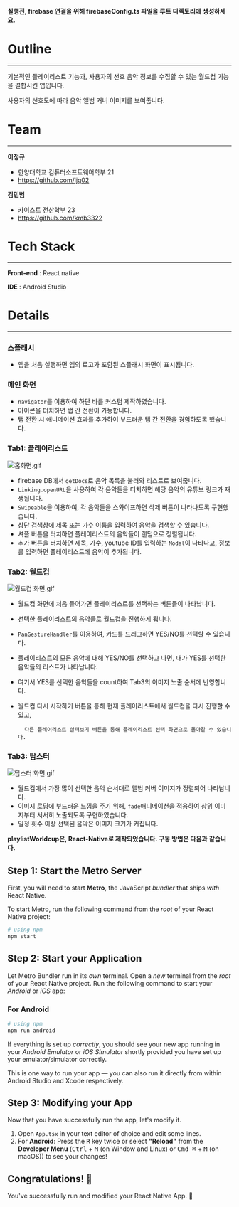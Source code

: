 **실행전, firebase 연결을 위해 firebaseConfig.ts 파일을 루트 디렉토리에 생성하세요.**


# Outline

---

기본적인 플레이리스트 기능과, 사용자의 선호 음악 정보를 수집할 수 있는 월드컵 기능을 결합시킨 앱입니다.

사용자의 선호도에 따라 음악 앨범 커버 이미지를 보여줍니다.

# Team

---

**이정규**

- 한양대학교 컴퓨터소프트웨어학부 21
- https://github.com/ljg02

**김민범**

- 카이스트 전산학부 23
- https://github.com/kmb3322

# Tech Stack

---

**Front-end** : React native

**IDE** : Android Studio

# Details

---

### 스플래시

- 앱을 처음 실행하면 앱의 로고가 포함된 스플래시 화면이 표시됩니다.

### 메인 화면

- `navigator`를 이용하여 하단 바를 커스텀 제작하였습니다.
- 아이콘을 터치하면 탭 간 전환이 가능합니다.
- 탭 전환 시 애니메이션 효과를 추가하여 부드러운 탭 간 전환을 경험하도록 했습니다.

### Tab1: 플레이리스트

![홈화면.gif](https://prod-files-secure.s3.us-west-2.amazonaws.com/f6cb388f-3934-47d6-9928-26d2e10eb0fc/49d1e4c7-b38a-4b5a-8bf8-ef3cdcfd92bc/%E1%84%92%E1%85%A9%E1%86%B7%E1%84%92%E1%85%AA%E1%84%86%E1%85%A7%E1%86%AB.gif)

- firebase DB에서 `getDocs`로 음악 목록을 불러와 리스트로 보여줍니다.
- `Linking.openURL`을 사용하여 각 음악들을 터치하면 해당 음악의 유튜브 링크가 재생됩니다.
- `Swipeable`을 이용하여, 각 음악들을 스와이프하면 삭제 버튼이 나타나도록 구현했습니다.
- 상단 검색창에 제목 또는 가수 이름을 입력하여 음악을 검색할 수 있습니다.
- 셔플 버튼을 터치하면 플레이리스트의 음악들이 랜덤으로 정렬됩니다.
- 추가 버튼을 터치하면 제목, 가수, youtube ID를 입력하는 `Modal`이 나타나고, 정보를 입력하면 플레이리스트에 음악이 추가됩니다.

### Tab2: 월드컵

![월드컵 화면.gif](https://prod-files-secure.s3.us-west-2.amazonaws.com/f6cb388f-3934-47d6-9928-26d2e10eb0fc/43bcad6b-308f-4b1f-b56b-ce60b1246c64/%E1%84%8B%E1%85%AF%E1%86%AF%E1%84%83%E1%85%B3%E1%84%8F%E1%85%A5%E1%86%B8_%E1%84%92%E1%85%AA%E1%84%86%E1%85%A7%E1%86%AB.gif)

- 월드컵 화면에 처음 들어가면 플레이리스트를 선택하는 버튼들이 나타납니다.
- 선택한 플레이리스트의 음악들로 월드컵을 진행하게 됩니다.
- `PanGestureHandler`를 이용하여, 카드를 드래그하면 YES/NO를 선택할 수 있습니다.
- 플레이리스트의 모든 음악에 대해 YES/NO를 선택하고 나면, 내가 YES를 선택한 음악들의 리스트가 나타납니다.
- 여기서 YES를 선택한 음악들을 count하여 Tab3의 이미지 노출 순서에 반영합니다.
- 월드컵 다시 시작하기 버튼을 통해 현재 플레이리스트에서 월드컵을 다시 진행할 수 있고,

        다른 플레이리스트 살펴보기 버튼을 통해 플레이리스트 선택 화면으로 돌아갈 수 있습니다.

### Tab3: 탑스터

![탑스터 화면.gif](https://prod-files-secure.s3.us-west-2.amazonaws.com/f6cb388f-3934-47d6-9928-26d2e10eb0fc/962ea3ec-f6e8-42f2-a34b-9e1ed95f554f/%E1%84%90%E1%85%A1%E1%86%B8%E1%84%89%E1%85%B3%E1%84%90%E1%85%A5_%E1%84%92%E1%85%AA%E1%84%86%E1%85%A7%E1%86%AB.gif)

- 월드컵에서 가장 많이 선택한 음악 순서대로 앨범 커버 이미지가 정렬되어 나타납니다.
- 이미지 로딩에 부드러운 느낌을 주기 위해, `fade`애니메이션을 적용하여 상위 이미지부터 서서히  노출되도록 구현하였습니다.
- 일정 횟수 이상 선택된 음악은 이미지 크기가 커집니다.



**playlistWorldcup은, React-Native로 제작되었습니다. 구동 방법은 다음과 같습니다.**

## Step 1: Start the Metro Server

First, you will need to start **Metro**, the JavaScript _bundler_ that ships _with_ React Native.

To start Metro, run the following command from the _root_ of your React Native project:

```bash
# using npm
npm start

```

## Step 2: Start your Application

Let Metro Bundler run in its _own_ terminal. Open a _new_ terminal from the _root_ of your React Native project. Run the following command to start your _Android_ or _iOS_ app:

### For Android

```bash
# using npm
npm run android

```



If everything is set up _correctly_, you should see your new app running in your _Android Emulator_ or _iOS Simulator_ shortly provided you have set up your emulator/simulator correctly.

This is one way to run your app — you can also run it directly from within Android Studio and Xcode respectively.

## Step 3: Modifying your App

Now that you have successfully run the app, let's modify it.

1. Open `App.tsx` in your text editor of choice and edit some lines.
2. For **Android**: Press the <kbd>R</kbd> key twice or select **"Reload"** from the **Developer Menu** (<kbd>Ctrl</kbd> + <kbd>M</kbd> (on Window and Linux) or <kbd>Cmd ⌘</kbd> + <kbd>M</kbd> (on macOS)) to see your changes!


## Congratulations! :tada:

You've successfully run and modified your React Native App. :partying_face:


